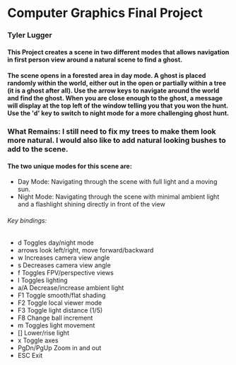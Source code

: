 # Computer Graphics Final Project

### Tyler Lugger

#### This Project creates a scene in two different modes that allows navigation in first person view around a natural scene to find a ghost.

#### The scene opens in a forested area in day mode. A ghost is placed randomly within the world, either out in the open or partially within a tree (it is a ghost after all). Use the arrow keys to navigate around the world and find the ghost. When you are close enough to the ghost, a message will display at the top left of the window telling you that you won the hunt. Use the 'd' key to switch to night mode for a more challenging ghost hunt.

### What Remains: I still need to fix my trees to make them look more natural. I would also like to add natural looking bushes to add to the scene.

#### The two unique modes for this scene are:
* Day Mode: Navigating through the scene with full light and a moving sun.
* Night Mode: Navigating through the scene with minimal ambient light and a flashlight shining directly in front of the view

###### Key bindings:
*  d          Toggles day/night mode
*  arrows     look left/right, move forward/backward
*  w          Increases camera view angle
*  s          Decreases camera view angle
*  f          Toggles FPV/perspective views
*  l          Toggles lighting
*  a/A        Decrease/increase ambient light
*  F1         Toggle smooth/flat shading
*  F2         Toggle local viewer mode
*  F3         Toggle light distance (1/5)
*  F8         Change ball increment
*  m          Toggles light movement
*  []         Lower/rise light
*  x          Toggle axes
*  PgDn/PgUp  Zoom in and out
*  ESC        Exit
